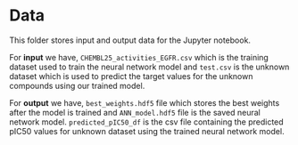 # Data

This folder stores input and output data for the Jupyter notebook.

For **input** we have, `CHEMBL25_activities_EGFR.csv` which is the training dataset used to train the neural network model and `test.csv` is the unknown dataset which is used to predict the target values for the unknown compounds using our trained model.  

For **output** we have, `best_weights.hdf5` file which stores the best weights after the model is trained and `ANN_model.hdf5` file is the saved neural network model. 
`predicted_pIC50_df` is the csv file containing the predicted pIC50 values for unknown dataset using the trained neural network model.
